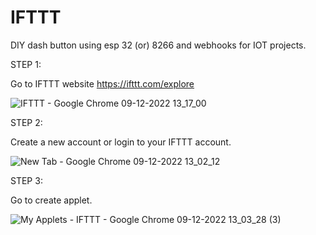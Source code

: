 # IFTTT
DIY dash button using esp 32 (or) 8266 and webhooks for IOT projects.



STEP 1:

Go to IFTTT website https://ifttt.com/explore

![IFTTT - Google Chrome 09-12-2022 13_17_00](https://user-images.githubusercontent.com/72966457/206651601-c1cbc7b9-6a59-4f0f-9faf-ee1a1fa2399c.png)


STEP 2:

Create a new account or login to your IFTTT account.

![New Tab - Google Chrome 09-12-2022 13_02_12](https://user-images.githubusercontent.com/72966457/206651673-54def4be-c184-4c89-98cc-13c789b8f117.png)


STEP 3:

Go to create applet.

![My Applets - IFTTT - Google Chrome 09-12-2022 13_03_28 (3)](https://user-images.githubusercontent.com/72966457/206652112-27dea08d-bd95-47e1-8141-47d2097da2bc.png)
